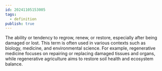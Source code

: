 ```yaml
---
id: 20241105153005
tags:
  - definition
publish: true
---
```

The ability or tendency to regrow, renew, or restore, especially after being damaged or lost. This term is often used in various contexts such as biology, medicine, and environmental science. For example, regenerative medicine focuses on repairing or replacing damaged tissues and organs, while regenerative agriculture aims to restore soil health and ecosystem balance.